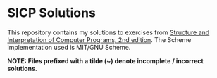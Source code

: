 SICP Solutions
==============

This repository contains my solutions to exercises from [Structure and Interpretation of Computer Programs, 2nd edition](http://mitpress.mit.edu/sicp). The Scheme implementation used is MIT/GNU Scheme.

**NOTE: Files prefixed with a tilde (~) denote incomplete / incorrect solutions.**
